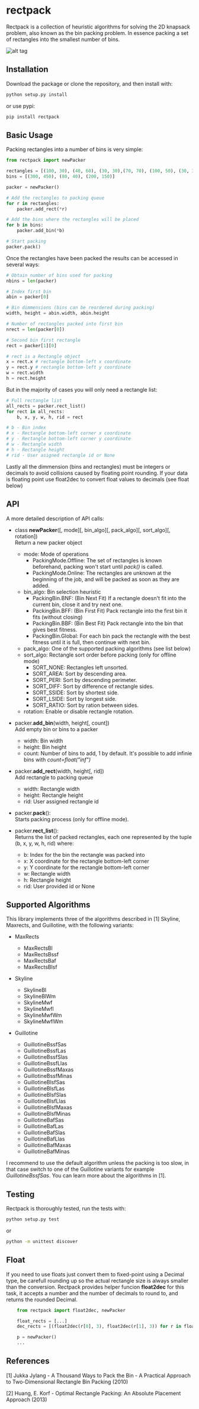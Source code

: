 # rectpack

Rectpack is a collection of heuristic algorithms for solving the 2D knapsack problem,
also known as the bin packing problem. In essence packing a set of rectangles into the 
smallest number of bins.

![alt tag](docs/maxrects.png)


## Installation

Download the package or clone the repository, and then install with:

```bash
python setup.py install
```

or use pypi:

```bash
pip install rectpack
```

## Basic Usage

Packing rectangles into a number of bins is very simple:

```python
from rectpack import newPacker

rectangles = [(100, 30), (40, 60), (30, 30),(70, 70), (100, 50), (30, 30)]
bins = [(300, 450), (80, 40), (200, 150)]

packer = newPacker()

# Add the rectangles to packing queue
for r in rectangles:
	packer.add_rect(*r)

# Add the bins where the rectangles will be placed
for b in bins:
	packer.add_bin(*b)

# Start packing
packer.pack()
```

Once the rectangles have been packed the results can be accessed in several ways:

```python
# Obtain number of bins used for packing
nbins = len(packer)

# Index first bin
abin = packer[0]

# Bin dimmensions (bins can be reordered during packing)
width, height = abin.width, abin.height

# Number of rectangles packed into first bin
nrect = len(packer[0])

# Second bin first rectangle
rect = packer[1][0]

# rect is a Rectangle object
x = rect.x # rectangle bottom-left x coordinate
y = rect.y # rectangle bottom-left y coordinate
w = rect.width
h = rect.height
```

But in the majority of cases you will only need a rectangle list:

```python
# Full rectangle list
all_rects = packer.rect_list()
for rect in all_rects:
	b, x, y, w, h, rid = rect

# b - Bin index
# x - Rectangle bottom-left corner x coordinate
# y - Rectangle bottom-left corner y coordinate
# w - Rectangle width
# h - Rectangle height
# rid - User asigned rectangle id or None
```

Lastly all the dimmension (bins and rectangles) must be integers or decimals to avoid
collisions caused by floating point rounding. If your data is floating point use 
float2dec to convert float values to decimals (see float below)


## API

A more detailed description of API calls:

* class **newPacker**([, mode][, bin_algo][, pack_algo][, sort_algo][, rotation])  
  Return a new packer object
  * mode: Mode of operations
    * PackingMode.Offline: The set of rectangles is known beforehand, packing won't
    start until *pack()* is called.
    * PackingMode.Online: The rectangles are unknown at the beginning of the job, and
    will be packed as soon as they are added.
  * bin_algo: Bin selection heuristic
    * PackingBin.BNF: (Bin Next Fit) If a rectangle doesn't fit into the current bin,
    close it and try next one.
    * PackingBin.BFF: (Bin First Fit) Pack rectangle into the first bin it fits (without closing)
    * PackingBin.BBF: (Bin Best Fit) Pack rectangle into the bin that gives best fitness.
    * PackingBin.Global: For each bin pack the rectangle with the best fitness until it is full,
    then continue with next bin.
  * pack_algo: One of the supported packing algorithms (see list below)
  * sort_algo: Rectangle sort order before packing (only for offline mode)
    * SORT_NONE: Rectangles left unsorted.
    * SORT_AREA: Sort by descending area.
    * SORT_PERI: Sort by descending perimeter.
    * SORT_DIFF: Sort by difference of rectangle sides.
    * SORT_SSIDE: Sort by shortest side.
    * SORT_LSIDE: Sort by longest side.
    * SORT_RATIO: Sort by ration between sides.
  * rotation: Enable or disable rectangle rotation.


* packer.**add_bin**(width, height[, count])  
  Add empty bin or bins to a packer
  * width: Bin width
  * height: Bin height
  * count: Number of bins to add, 1 by default. It's possible to add infinie bins
  with *count=float("inf")*


* packer.**add_rect**(width, height[, rid])  
  Add rectangle to packing queue
  * width: Rectangle width
  * height: Rectangle height
  * rid: User assigned rectangle id


* packer.**pack**():  
  Starts packing process (only for offline mode).


* packer.**rect_list**():  
  Returns the list of packed rectangles, each one represented by the tuple (b, x, y, w, h, rid) where:
  * b: Index for the bin the rectangle was packed into
  * x: X coordinate for the rectangle bottom-left corner
  * y: Y coordinate for the rectangle bottom-left corner
  * w: Rectangle width
  * h: Rectangle height
  * rid: User provided id or None


## Supported Algorithms

This library implements three of the algorithms described in [1] Skyline, Maxrects, 
and Guillotine, with the following variants:

* MaxRects  
  * MaxRectsBl
  * MaxRectsBssf
  * MaxRectsBaf
  * MaxRectsBlsf


* Skyline  
  * SkylineBl
  * SkylineBlWm
  * SkylineMwf
  * SkylineMwfl
  * SkylineMwfWm
  * SkylineMwflWm


* Guillotine  
  * GuillotineBssfSas
  * GuillotineBssfLas
  * GuillotineBssfSlas
  * GuillotineBssfLlas
  * GuillotineBssfMaxas
  * GuillotineBssfMinas
  * GuillotineBlsfSas
  * GuillotineBlsfLas
  * GuillotineBlsfSlas
  * GuillotineBlsfLlas
  * GuillotineBlsfMaxas
  * GuillotineBlsfMinas
  * GuillotineBafSas
  * GuillotineBafLas
  * GuillotineBafSlas
  * GuillotineBafLlas
  * GuillotineBafMaxas
  * GuillotineBafMinas

I recommend to use the default algorithm unless the packing is too slow, in that 
case switch to one of the Guillotine variants for example *GuillotineBssfSas*. 
You can learn more about the algorithms in [1].

## Testing

Rectpack is thoroughly tested, run the tests with:

```bash
python setup.py test
```

or

```bash
python -m unittest discover
```

## Float

If you need to use floats just convert them to fixed-point using a Decimal type,
be carefull rounding up so the actual rectangle size is always smaller than
the conversion. Rectpack provides helper funcion **float2dec** for this task,
it accepts a number and the number of decimals to round to, and returns
the rounded Decimal.

```python
	from rectpack import float2dec, newPacker

	float_rects = [...]
	dec_rects = [(float2dec(r[0], 3), float2dec(r[1], 3)) for r in float_rects]

	p = newPacker()
    ...
```

## References

[1] Jukka Jylang - A Thousand Ways to Pack the Bin - A Practical Approach to Two-Dimensional
Rectangle Bin Packing (2010)

[2] Huang, E. Korf - Optimal Rectangle Packing: An Absolute Placement Approach (2013)
